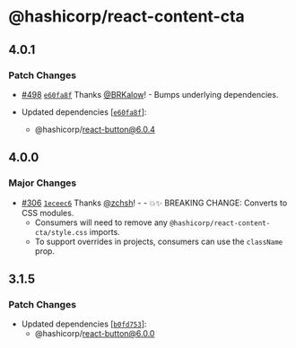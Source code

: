 # @hashicorp/react-content-cta

## 4.0.1

### Patch Changes

- [#498](https://github.com/hashicorp/react-components/pull/498) [`e60fa8f`](https://github.com/hashicorp/react-components/commit/e60fa8f437a98f97f6c0ed396f194192cf5e376e) Thanks [@BRKalow](https://github.com/BRKalow)! - Bumps underlying dependencies.

- Updated dependencies [[`e60fa8f`](https://github.com/hashicorp/react-components/commit/e60fa8f437a98f97f6c0ed396f194192cf5e376e)]:
  - @hashicorp/react-button@6.0.4

## 4.0.0

### Major Changes

- [#306](https://github.com/hashicorp/react-components/pull/306) [`1eceec6`](https://github.com/hashicorp/react-components/commit/1eceec61c76b23eceaa8f5be58a282578da081d6) Thanks [@zchsh](https://github.com/zchsh)! - - 💥✨ BREAKING CHANGE: Converts to CSS modules.
  - Consumers will need to remove any `@hashicorp/react-content-cta/style.css` imports.
  - To support overrides in projects, consumers can use the `className` prop.

## 3.1.5

### Patch Changes

- Updated dependencies [[`b0fd753`](https://github.com/hashicorp/react-components/commit/b0fd753d7f9e5c4649424139712d4d2c5ec5ffd9)]:
  - @hashicorp/react-button@6.0.0
